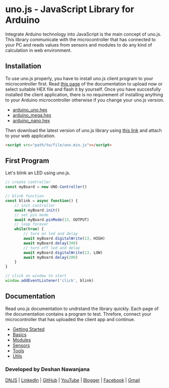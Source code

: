 # uno.js - JavaScript Library for Arduino

Integrate Arduino technology into JavaScript is the main concept of uno.js. This library communicate with the microcontroller that has connected to your PC and reads values from sensors and modules to do any kind of calculation in web environment.

## Installation

To use uno.js properly, you have to install uno.js client program to your microcontroller first. Read [this page](https://uno.dnjs.info/docs/#getting_started/setup_your_controller.html) of the documentation to upload now or select suitable HEX file and flash it by yourself. Once you have succesfully installed the client application, there is no requirement of installing anything to your Arduino microcontroller otherwise if you change your uno.js version.

- [arduino_uno.hex](dist/client_hex/arduino_uno.hex)
- [arduino_mega.hex](dist/client_hex/arduino_mega.hex)
- [arduino_nano.hex](dist/client_hex/arduino_nano.hex)

Then download the latest version of uno.js library using [this link](dist/uno.min.js) and attach to your web application.

```HTML
<script src="path/to/file/uno.min.js"></script>
```

## First Program

Let's blink an LED using uno.js.

```JavaScript
// create controller
const myBoard = new UNO.Controller()

// blink function
const blink = async function() {
    // init controller
    await myBoard.init()
    // set pin mode
    await myBoard.pinMode(13, OUTPUT)
    // loop forever
    while(true) {
        // turn on led and delay
        await myBoard.digitalWrite(13, HIGH)
        await myBoard.delay(300)
        // turn off led and delay
        await myBoard.digitalWrite(13, LOW)
        await myBoard.delay(200)
    }
}

// click on window to start
window.addEventListener('click', blink)
```

## Documentation

Read uno.js documentation to undrstand the library quickly. Each page of the documentation contains a program to test. Threfore, connect your microcontroller that has uploaded the client app and continue.

- [Getting Started](https://uno.dnjs.info/docs/#getting_started/introduction.html)
- [Basics](https://uno.dnjs.info/docs/#basics/init_loop_and_stop.html)
- [Modules](https://uno.dnjs.info/docs/#modules/accelerometer.html)
- [Sensors](https://uno.dnjs.info/docs/#sensors/ultrasonic_sensor.html)
- [Tools](https://uno.dnjs.info/docs/#tools/uploader.html)
- [Utils](https://uno.dnjs.info/docs/#utils/start_button.html)

### Developed by Deshan Nawanjana

[DNJS](https://dnjs.info/) | [LinkedIn](https://www.linkedin.com/in/deshan-nawanjana/) | [GitHub](https://github.com/deshan-nawanjana) | [YouTube](https://www.youtube.com/channel/UCfqOF8_UTa6LhaujoFETqlQ) | [Blogger](https://dn-w.blogspot.com/) | [Facebook](https://www.facebook.com/mr.dnjs) | [Gmail](mailto:deshan.uok@gmail.com)